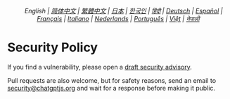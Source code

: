 <div align="center">
<h6> 
<a href="./"><img height=15 style="margin: 0 3px -2px" src="https://raw.githubusercontent.com/kudoai/chatgpt.js/6fa1659feadaf70853996dc7d7f6e1ab5a1e6301/media/images/icons/earth-americas.svg"></a>
English |
<a href="zh-cn/SECURITY.md">简体中文</a> |
<a href="zh-tw/SECURITY.md">繁體中文</a> |
<a href="ja/SECURITY.md">日本</a> |
<a href="ko/SECURITY.md">한국인</a> |
<a href="hi/SECURITY.md">हिंदी</a> |
<a href="de/SECURITY.md">Deutsch</a> |
<a href="es/SECURITY.md">Español</a> |
<a href="fr/SECURITY.md">Français</a> |
<a href="it/SECURITY.md">Italiano</a> |
<a href="nl/SECURITY.md">Nederlands</a> |
<a href="pt/SECURITY.md">Português</a> |
<a href="vi/SECURITY.md">Việt</a> |
<a href="np/SECURITY.md">नेपाली</a>
</h6>
</div>

# Security Policy

If you find a vulnerability, please open a [draft security advisory](https://github.com/kudoai/chatgpt.js/security/advisories/new).

Pull requests are also welcome, but for safety reasons, send an email to security@chatgptjs.org and wait for a response before making it public.
